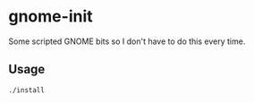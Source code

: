 # gnome-init

Some scripted GNOME bits so I don't have to do this every time.

## Usage

```sh
./install
```

